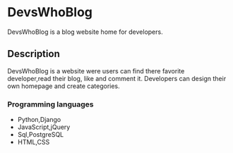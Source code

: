 # DevsWhoBlog

DevsWhoBlog is a blog website home for developers.

## Description

DevsWhoBlog is a website were users can find there favorite developer,read their blog, like and comment it. Developers can design their own homepage and create categories.

### Programming languages

* Python,Django
* JavaScript,jQuery
* Sql,PostgreSQL 
* HTML,CSS


